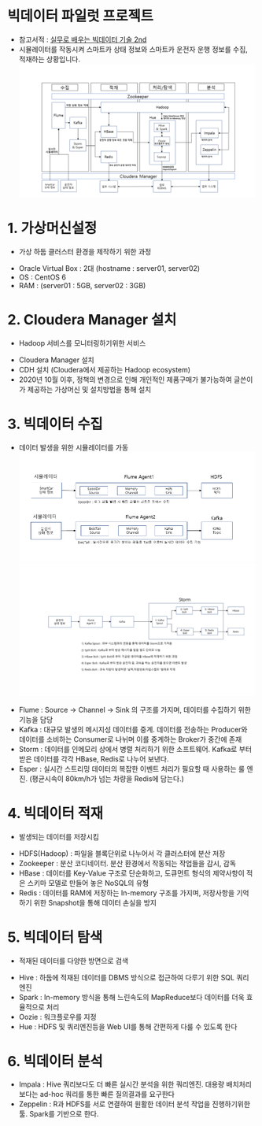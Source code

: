# 빅데이터 파일럿 프로젝트

- 참고서적 : [실무로 배우는 빅데이터 기술 2nd](https://github.com/wikibook/bigdata2nd)
- 시뮬레이터를 작동시켜 스마트카 상태 정보와 스마트카 운전자 운행 정보를 수집, 적재하는 상황입니다.
![Architecture](https://github.com/KimHyungkeun/BigData_Pilot_Pjt/blob/main/Pictures/Architecture.png)

# 1. 가상머신설정 
* 가상 하둡 클러스터 환경을 제작하기 위한 과정
- Oracle Virtual Box : 2대 (hostname : server01, server02)
- OS : CentOS 6
- RAM : (server01 : 5GB, server02 : 3GB)

# 2. Cloudera Manager 설치 
* Hadoop 서비스를 모니터링하기위한 서비스
- Cloudera Manager 설치 
- CDH 설치 (Cloudera에서 제공하는 Hadoop ecosystem)
- 2020년 10월 이후, 정책의 변경으로 인해 개인적인 제품구매가 불가능하여 글쓴이가 제공하는 가상머신 및 설치방법을 통해 설치

# 3. 빅데이터 수집 
* 데이터 발생을 위한 시뮬레이터를 가동
![FlumeKafka](https://github.com/KimHyungkeun/BigData_Pilot_Pjt/blob/main/Pictures/Flume_Kafka_Flow.png)
![KafkaStorm](https://github.com/KimHyungkeun/BigData_Pilot_Pjt/blob/main/Pictures/Kafka_Storm_Flow.png)
- Flume : Source -> Channel -> Sink 의 구조를 가지며, 데이터를 수집하기 위한 기능을 담당 
- Kafka : 대규모 발생의 메시지성 데이터를 중계. 데이터를 전송하는 Producer와 데이터를 소비하는 Consumer로 나뉘며 이를 중계하는 Broker가 중간에 존재
- Storm : 데이터를 인메모리 상에서 병렬 처리하기 위한 소프트웨어. Kafka로 부터 받은 데이터를 각각 HBase, Redis로 나누어 보낸다.
- Esper : 실시간 스트리밍 데이터의 복잡한 이벤트 처리가 필요할 때 사용하는 룰 엔진. (평균시속이 80km/h가 넘는 차량을 Redis에 담는다.)

# 4. 빅데이터 적재
* 발생되는 데이터를 저장시킴
- HDFS(Hadoop) : 파일을 블록단위로 나누어서 각 클러스터에 분산 저장
- Zookeeper : 분산 코디네이터. 분산 환경에서 작동되는 작업들을 감시, 감독
- HBase : 데이터를 Key-Value 구조로 단순화하고, 도큐먼트 형식의 제약사항이 적은 스키마 모델로 만들어 놓은 NoSQL의 유형
- Redis : 데이터를 RAM에 저장하는 In-memory 구조를 가지며, 저장사항을 기억하기 위한 Snapshot을 통해 데이터 손실을 방지

# 5. 빅데이터 탐색 
* 적재된 데이터를 다양한 방면으로 검색
- Hive : 하둡에 적재된 데이터를 DBMS 방식으로 접근하여 다루기 위한 SQL 쿼리엔진
- Spark : In-memory 방식을 통해 느린속도의 MapReduce보다 데이터를 더욱 효율적으로 처리
- Oozie : 워크플로우를 지정
- Hue : HDFS 및 쿼리엔진등을 Web UI를 통해 간편하게 다룰 수 있도록 한다

# 6. 빅데이터 분석 
- Impala : Hive 쿼리보다도 더 빠른 실시간 분석을 위한 쿼리엔진. 대용량 배치처리보다는 ad-hoc 쿼리를 통한 빠른 질의결과를 요구한다
- Zeppelin : R과 HDFS를 서로 연결하여 원활한 데이터 분석 작업을 진행하기위한 툴. Spark를 기반으로 한다. 



